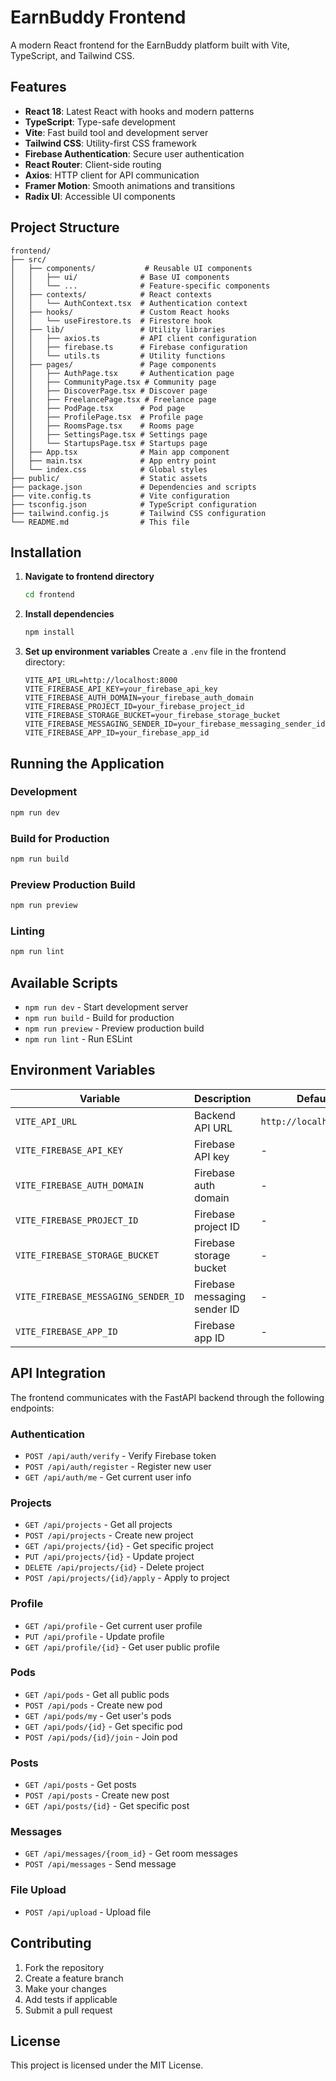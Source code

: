# EarnBuddy Frontend

A modern React frontend for the EarnBuddy platform built with Vite, TypeScript, and Tailwind CSS.

## Features

- **React 18**: Latest React with hooks and modern patterns
- **TypeScript**: Type-safe development
- **Vite**: Fast build tool and development server
- **Tailwind CSS**: Utility-first CSS framework
- **Firebase Authentication**: Secure user authentication
- **React Router**: Client-side routing
- **Axios**: HTTP client for API communication
- **Framer Motion**: Smooth animations and transitions
- **Radix UI**: Accessible UI components

## Project Structure

```
frontend/
├── src/
│   ├── components/           # Reusable UI components
│   │   ├── ui/              # Base UI components
│   │   └── ...              # Feature-specific components
│   ├── contexts/            # React contexts
│   │   └── AuthContext.tsx  # Authentication context
│   ├── hooks/               # Custom React hooks
│   │   └── useFirestore.ts  # Firestore hook
│   ├── lib/                 # Utility libraries
│   │   ├── axios.ts         # API client configuration
│   │   ├── firebase.ts      # Firebase configuration
│   │   └── utils.ts         # Utility functions
│   ├── pages/               # Page components
│   │   ├── AuthPage.tsx     # Authentication page
│   │   ├── CommunityPage.tsx # Community page
│   │   ├── DiscoverPage.tsx # Discover page
│   │   ├── FreelancePage.tsx # Freelance page
│   │   ├── PodPage.tsx      # Pod page
│   │   ├── ProfilePage.tsx  # Profile page
│   │   ├── RoomsPage.tsx    # Rooms page
│   │   ├── SettingsPage.tsx # Settings page
│   │   └── StartupsPage.tsx # Startups page
│   ├── App.tsx              # Main app component
│   ├── main.tsx             # App entry point
│   └── index.css            # Global styles
├── public/                  # Static assets
├── package.json             # Dependencies and scripts
├── vite.config.ts           # Vite configuration
├── tsconfig.json            # TypeScript configuration
├── tailwind.config.js       # Tailwind CSS configuration
└── README.md                # This file
```

## Installation

1. **Navigate to frontend directory**
   ```bash
   cd frontend
   ```

2. **Install dependencies**
   ```bash
   npm install
   ```

3. **Set up environment variables**
   Create a `.env` file in the frontend directory:
   ```env
   VITE_API_URL=http://localhost:8000
   VITE_FIREBASE_API_KEY=your_firebase_api_key
   VITE_FIREBASE_AUTH_DOMAIN=your_firebase_auth_domain
   VITE_FIREBASE_PROJECT_ID=your_firebase_project_id
   VITE_FIREBASE_STORAGE_BUCKET=your_firebase_storage_bucket
   VITE_FIREBASE_MESSAGING_SENDER_ID=your_firebase_messaging_sender_id
   VITE_FIREBASE_APP_ID=your_firebase_app_id
   ```

## Running the Application

### Development
```bash
npm run dev
```

### Build for Production
```bash
npm run build
```

### Preview Production Build
```bash
npm run preview
```

### Linting
```bash
npm run lint
```

## Available Scripts

- `npm run dev` - Start development server
- `npm run build` - Build for production
- `npm run preview` - Preview production build
- `npm run lint` - Run ESLint

## Environment Variables

| Variable | Description | Default |
|----------|-------------|---------|
| `VITE_API_URL` | Backend API URL | `http://localhost:8000` |
| `VITE_FIREBASE_API_KEY` | Firebase API key | - |
| `VITE_FIREBASE_AUTH_DOMAIN` | Firebase auth domain | - |
| `VITE_FIREBASE_PROJECT_ID` | Firebase project ID | - |
| `VITE_FIREBASE_STORAGE_BUCKET` | Firebase storage bucket | - |
| `VITE_FIREBASE_MESSAGING_SENDER_ID` | Firebase messaging sender ID | - |
| `VITE_FIREBASE_APP_ID` | Firebase app ID | - |

## API Integration

The frontend communicates with the FastAPI backend through the following endpoints:

### Authentication
- `POST /api/auth/verify` - Verify Firebase token
- `POST /api/auth/register` - Register new user
- `GET /api/auth/me` - Get current user info

### Projects
- `GET /api/projects` - Get all projects
- `POST /api/projects` - Create new project
- `GET /api/projects/{id}` - Get specific project
- `PUT /api/projects/{id}` - Update project
- `DELETE /api/projects/{id}` - Delete project
- `POST /api/projects/{id}/apply` - Apply to project

### Profile
- `GET /api/profile` - Get current user profile
- `PUT /api/profile` - Update profile
- `GET /api/profile/{id}` - Get user public profile

### Pods
- `GET /api/pods` - Get all public pods
- `POST /api/pods` - Create new pod
- `GET /api/pods/my` - Get user's pods
- `GET /api/pods/{id}` - Get specific pod
- `POST /api/pods/{id}/join` - Join pod

### Posts
- `GET /api/posts` - Get posts
- `POST /api/posts` - Create new post
- `GET /api/posts/{id}` - Get specific post

### Messages
- `GET /api/messages/{room_id}` - Get room messages
- `POST /api/messages` - Send message

### File Upload
- `POST /api/upload` - Upload file

## Contributing

1. Fork the repository
2. Create a feature branch
3. Make your changes
4. Add tests if applicable
5. Submit a pull request

## License

This project is licensed under the MIT License.
